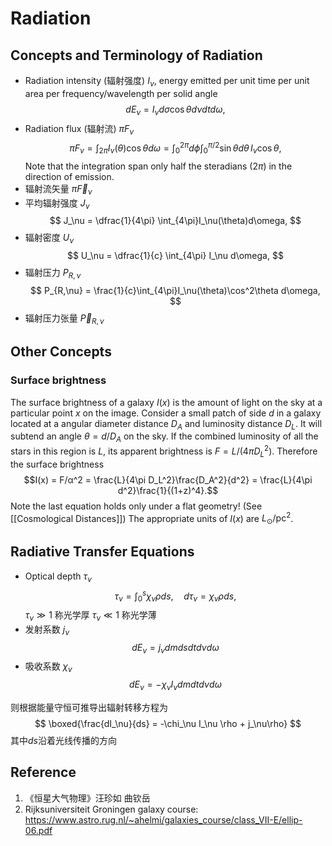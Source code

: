 # Radiation
## Concepts and Terminology of Radiation

- Radiation intensity (辐射强度) $I_\nu$, energy emitted per unit time per unit area per frequency/wavelength per solid angle
$$
	dE_\nu = I_\nu d\sigma \cos{\theta} d\nu dt d\omega,
$$
- Radiation flux (辐射流) $\pi F_\nu$
$$
	\pi F_\nu = \int_{2\pi} I_\nu(\theta) \cos{\theta} d\omega =
	\int_0^{2\pi} d\phi \int_0^{\pi/2} \sin\theta d\theta  \, I_\nu \cos\theta,
$$
Note that the integration span only half the steradians ($2\pi$) in the direction of emission.
- 辐射流矢量 $\pi \vec F_\nu$
- 平均辐射强度 $J_\nu$
$$
	J_\nu = \dfrac{1}{4\pi} \int_{4\pi}I_\nu(\theta)d\omega,
$$
- 辐射密度 $U_\nu$
$$
	U_\nu = \dfrac{1}{c} \int_{4\pi} I_\nu d\omega,
$$
- 辐射压力 $P_{R,\nu}$
$$
	P_{R,\nu} = \frac{1}{c}\int_{4\pi}I_\nu(\theta)\cos^2\theta d\omega,
$$
- 辐射压力张量 $\vec P_{R,\nu}$

## Other Concepts
### Surface brightness 
The surface brightness of a galaxy $I(x)$ is the amount of light on the sky at a particular point $x$ on the image. Consider a small patch of side $d$ in a galaxy located at a angular diameter distance $D_A$ and luminosity distance $D_L$. It will subtend an angle $\theta = d/D_A$ on the sky. If the combined luminosity of all the stars in this region is $L$, its apparent brightness is $F = L/(4πD_L^2)$.
Therefore the surface brightness
$$I(x) = F/α^2 = \frac{L}{4\pi D_L^2}\frac{D_A^2}{d^2} = \frac{L}{4\pi d^2}\frac{1}{(1+z)^4}.$$
Note the last equation holds only under a flat geometry! (See [[Cosmological Distances]]) The appropriate units of $I(x)$ are $L_\odot/\mathrm{pc}^2$.

## Radiative Transfer Equations

- Optical depth $\tau_\nu$
$$
\tau_\nu = \int_0^s \chi_\nu\rho ds,\quad d\tau_\nu = \chi_\nu \rho ds,
$$
$\tau_\nu \gg 1$ 称光学厚
$\tau_\nu \ll 1$ 称光学薄
- 发射系数 $j_\nu$
$$
dE_\nu = j_\nu dm ds dt d\nu d\omega
$$
- 吸收系数 $\chi_\nu$
$$
dE_\nu = -\chi_\nu I_\nu dm dt d\nu d\omega
$$

则根据能量守恒可推导出辐射转移方程为
$$
\boxed{\frac{dI_\nu}{ds} = -\chi_\nu I_\nu \rho + j_\nu\rho}
$$
其中$ds$沿着光线传播的方向

## Reference
1. 《恒星大气物理》汪珍如 曲钦岳
2. Rijksuniversiteit Groningen galaxy course: https://www.astro.rug.nl/~ahelmi/galaxies_course/class_VII-E/ellip-06.pdf

